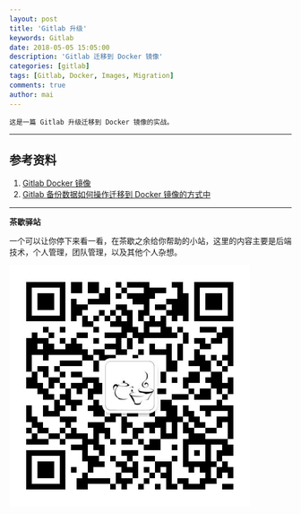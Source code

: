 ```yaml
---
layout: post
title: 'Gitlab 升级'
keywords: Gitlab
date: 2018-05-05 15:05:00
description: 'Gitlab 迁移到 Docker 镜像'
categories: [gitlab]
tags: [Gitlab, Docker, Images, Migration]
comments: true
author: mai
---
```


    这是一篇 Gitlab 升级迁移到 Docker 镜像的实战。

----

## 参考资料

1. [Gitlab Docker 镜像](https://docs.gitlab.com/omnibus/docker/)
2. [Gitlab 备份数据如何操作迁移到 Docker 镜像的方式中](https://gitlab.com/gitlab-org/gitlab-ce/issues/2693)

----

**茶歇驿站**

一个可以让你停下来看一看，在茶歇之余给你帮助的小站，这里的内容主要是后端技术，个人管理，团队管理，以及其他个人杂想。

![茶歇驿站二维码](https://raw.githubusercontent.com/yangwenmai/maiyang.me/master/blog/tech_tea.jpg)
